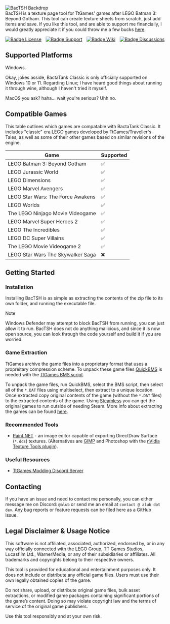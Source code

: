 ![BacTSH Backdrop](https://i.imgur.com/bfJ7P6e.png)<br>
BacTSH is a texture page tool for TtGames' games after LEGO Batman 3: Beyond Gotham. This tool can create texture sheets from scratch, just add items and save. If you like this tool, and are able to support me financially, I would greatly appreciate it if you could throw me a few bucks [here](https://ko-fi.com/Y8Y219SKRX).

<!---------------------------------[ Buttons ]---------------------------------->

<div align = center>

[![Badge License]][License]   [![Badge Support]][Support]   [![Badge Wiki]][Wiki]   [![Badge Discussions]][Discussions]

</div>

<!---------------------------------------------------------------------------->

[License]: LICENSE
[Support]: https://ko-fi.com/Y8Y219SKRX
[Wiki]: https://github.com/AlubJ/BacTSH/wiki
[Discussions]: https://github.com/AlubJ/BacTSH/discussions


<!---------------------------------[ Badges ]---------------------------------->

[Badge License]: https://img.shields.io/badge/License-MIT-blue
[Badge Support]: https://img.shields.io/badge/Support%20Me-Ko--Fi-red
[Badge Wiki]: https://img.shields.io/badge/Wiki-violet
[Badge Discussions]: https://img.shields.io/badge/Discussions-purple

<!---------------------------------[ Content ]---------------------------------->

## Supported Platforms
Windows.

Okay, jokes asside, BactaTank Classic is only officially supported on Windows 10 or 11. Regarding Linux; I have heard good things about running it through wine, although I haven't tried it myself.

MacOS you ask? haha... wait you're serious? Uhh no.

## Compatible Games

This table outlines which games are compatable with BactaTank Classic. It includes "classic" era LEGO games developed by TtGames/Traveller's Tales, as well as some of their other games based on similar revisions of the engine.

| Game                                        |    Supported   |
| ------------------------------------------- | -------------- |
| LEGO Batman 3: Beyond Gotham                |       ✅       |
| LEGO Jurassic World                         |       ✅       |
| LEGO Dimensions                             |       ✅       |
| LEGO Marvel Avengers                        |       ✅       |
| LEGO Star Wars: The Force Awakens           |       ✅       |
| LEGO Worlds                                 |       ✅       |
| The LEGO Ninjago Movie Videogame            |       ✅       |
| LEGO Marvel Super Heroes 2                  |       ✅       |
| LEGO The Incredibles                        |       ✅       |
| LEGO DC Super Villains                      |       ✅       |
| The LEGO Movie Videogame 2                  |       ✅       |
| LEGO Star Wars The Skywalker Saga           |       ❌       |

## Getting Started
### Installation
Installing BacTSH is as simple as extracting the contents of the zip file to its own folder, and running the executable file.

> [!NOTE]
> Windows Defender may attempt to block BacTSH from running, you can just allow it to run. BacTSH does not do anything malicious, and since it is now open source, you can look through the code yourself and build it if you are worried.

### Game Extraction
TtGames archive the game files into a proprietary format that uses a propreitary compression scheme. To unpack these game files [QuickBMS](https://aluigi.altervista.org/quickbms.htm) is needed with the [TtGames BMS script](https://aluigi.altervista.org/bms/ttgames.bms).

To unpack the game files, run QuickBMS, select the BMS script, then select all of the `*.DAT` files using multiselect, then extract to a unique location. Once extracted copy original contents of the game (without the `*.DAT` files) to the extracted contents of the game. Using [Steamless](https://github.com/atom0s/Steamless) you can get the original games to run outside of needing Steam. More info about extracting the games can be found [here](https://www.pcgamingwiki.com/wiki/Engine:Nu2#Extracting_game_files).

### Recommended Tools
- [Paint.NET](https://getpaint.net/) - an image editor capable of exporting DirectDraw Surface (`*.dds`) textures. (Alternatives are [GIMP](https://www.gimp.org/) and Photoshop with the [nVidia Texture Tools plugin](https://developer.nvidia.com/texture-tools-exporter)).

### Useful Resources
- [TtGames Modding Discord Server](https://discord.gg/ttgames-lego-modding-539431629718945793)

## Contacting
If you have an issue and need to contact me personally, you can either message me on Discord: `@alub` or send me an email at `contact @ alub dot dev`. Any bug reports or feature requests can be filed here as a GitHub Issue.

## Legal Disclaimer & Usage Notice
This software is not affiliated, associated, authorized, endorsed by, or in any way officially connected with the LEGO Group, TT Games Studios, Lucasfilm Ltd., WarnerMedia, or any of their subsidiaries or affiliates. All trademarks and copyrights belong to their respective owners.

This tool is provided for educational and entertainment purposes only. It does not include or distribute any official game files. Users must use their own legally obtained copies of the game.

Do not share, upload, or distribute original game files, bulk asset extractions, or modified game packages containing significant portions of the game’s content. Doing so may violate copyright law and the terms of service of the original game publishers.

Use this tool responsibly and at your own risk.